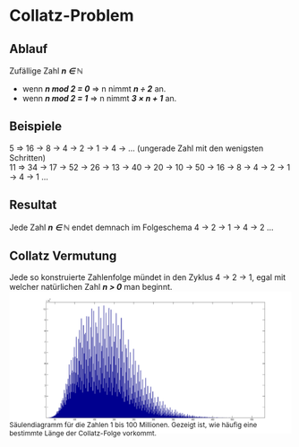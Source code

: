 # Collatz-Problem
## Ablauf
Zufällige Zahl ***n &Element; &naturals;***

- wenn ***n mod 2 = 0*** &rArr; n nimmt ***n &divide; 2*** an.
- wenn ***n mod 2 = 1*** &rArr; n nimmt ***3 &times; n + 1*** an.

## Beispiele
5 &rArr; 16 &RightArrow; 8 &RightArrow; 4 &RightArrow; 2 &RightArrow; 1 &RightArrow; 4 &RightArrow;  ... (ungerade Zahl mit den wenigsten Schritten)\
11 &rArr; 34 &RightArrow; 17 &RightArrow; 52 &RightArrow; 26 &RightArrow; 13 &RightArrow; 40 &RightArrow; 20 &RightArrow; 10 &RightArrow; 50 &RightArrow; 16 &RightArrow; 8 &RightArrow; 4 &RightArrow; 2 &RightArrow; 1 &RightArrow; 4 &RightArrow; 1 ...

## Resultat
Jede Zahl ***n &Element; &naturals;*** endet demnach im Folgeschema 4 &RightArrow; 2 &RightArrow; 1 &RightArrow; 4 &RightArrow; 2 ...

## Collatz Vermutung
Jede so konstruierte Zahlenfolge mündet in den Zyklus 4 &RightArrow; 2 &RightArrow; 1, egal mit welcher natürlichen Zahl ***n &gt; 0*** man beginnt.
![diagramm bild](img/wikipedia-collatz-diagram.png)
<p style="font-size:9pt; margin-top: -30pt;">Säulendiagramm für die Zahlen 1 bis 100 Millionen. Gezeigt ist, wie häufig eine bestimmte Länge der Collatz-Folge vorkommt.</p>
